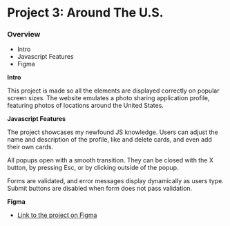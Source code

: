 # Project 3: Around The U.S.

### Overview  

* Intro  
* Javascript Features
* Figma  
  
**Intro**
  
This project is made so all the elements are displayed correctly on popular screen sizes.
The website emulates a photo sharing application profile, featuring photos of locations around the United States.

**Javascript Features**

The project showcases my newfound JS knowledge. Users can adjust the name and description of the profile, like and delete cards, and even add their own cards.

All popups open with a smooth transition. They can be closed with the X button, by pressing Esc, or by clicking outside of the popup.

Forms are validated, and error messages display dynamically as users type. Submit buttons are disabled when form does not pass validation.

**Figma**  
  
* [Link to the project on Figma](https://www.figma.com/file/ii4xxsJ0ghevUOcssTlHZv/Sprint-3%3A-Around-the-US?node-id=0%3A1)  
